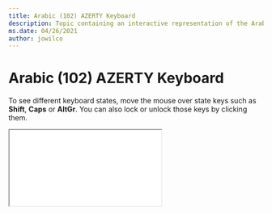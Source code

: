 ```yaml
--- 
title: Arabic (102) AZERTY Keyboard 
description: Topic containing an interactive representation of the Arabic (102) AZERTY Keyboard 
ms.date: 04/26/2021 
author: jowilco 
--- 
```

 
# Arabic (102) AZERTY Keyboard 
 
To see different keyboard states, move the mouse over state keys such as **Shift**, **Caps** or **AltGr**. You can also lock or unlock those keys by clicking them. 
 
<iframe src="kbda3.html"></iframe> 
